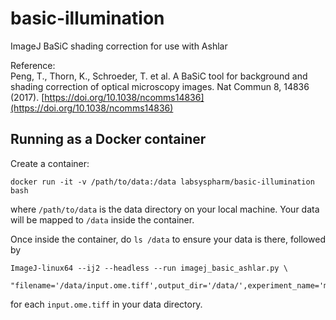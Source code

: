 # basic-illumination
ImageJ BaSiC shading correction for use with Ashlar

Reference:     
Peng, T., Thorn, K., Schroeder, T. et al. A BaSiC tool for background and shading correction of optical microscopy images. Nat Commun 8, 14836 (2017). [https://doi.org/10.1038/ncomms14836](https://doi.org/10.1038/ncomms14836)

## Running as a Docker container

Create a container:
```
docker run -it -v /path/to/data:/data labsyspharm/basic-illumination bash
```
where `/path/to/data` is the data directory on your local machine. Your data will be mapped to `/data` inside the container.

Once inside the container, do `ls /data` to ensure your data is there, followed by
```
ImageJ-linux64 --ij2 --headless --run imagej_basic_ashlar.py \
  "filename='/data/input.ome.tiff',output_dir='/data/',experiment_name='my_experiment'"
```
for each `input.ome.tiff` in your data directory.
